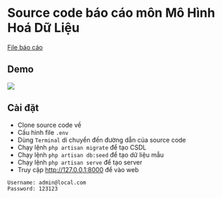 # Source code báo cáo môn Mô Hình Hoá Dữ Liệu
[File báo cáo](https://drive.google.com/file/d/0B7DYXymVqtMqRTZ6aG42VjNySzQ/view?usp=sharing)

## Demo
<img src="http://i.imgur.com/iBgJQOS.png" />

## Cài đặt
- Clone source code về
- Cấu hình file `.env`
- Dùng `Terminal` di chuyển đến đường dẫn của source code
- Chạy lệnh `php artisan migrate` để tạo CSDL
- Chạy lệnh `php artisan db:seed` để tạo dữ liệu mẫu
- Chạy lệnh `php artisan serve` để tạo server
- Truy cập http://127.0.0.1:8000 để vào web
``` 
Username: admin@local.com 
Password: 123123
```
